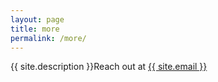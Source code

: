 ```yaml
---
layout: page
title: more
permalink: /more/
---
```


{{ site.description }}Reach out at <a href="mailto:{{ site.email }}">{{ site.email }}</a>